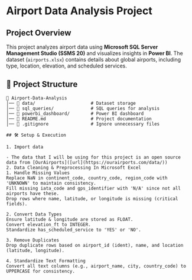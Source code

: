 # Airport Data Analysis Project

## Project Overview
This project analyzes airport data using **Microsoft SQL Server Management Studio (SSMS 20)** and visualizes insights in **Power BI**. The dataset (`airports.xlsx`) contains details about global airports, including type, location, elevation, and scheduled services.

## 📂 Project Structure
```plaintext
📂 Airport-Data-Analysis
│── 📁 data/                     # Dataset storage
│── 📁 sql_queries/              # SQL queries for analysis
│── 📁 powerbi_dashboard/        # Power BI dashboard
│── 📜 README.md                 # Project documentation
│── 📜 .gitignore                # Ignore unnecessary files

## 🛠️ Setup & Execution

1. Import data

- The data that I will be using for this project is an open source data from [OurAirports]([url](https://ourairports.com/data/)) 
2. Data Cleaning & Preprocessing In Microsoft Excel
1. Handle Missing Values
Replace NaN in continent_code, country_code, region_code with 'UNKNOWN' to maintain consistency.
Fill missing iata_code and gps_identifier with 'N/A' since not all airports have these.
Drop rows where name, latitude, or longitude is missing (critical fields).

2. Convert Data Types
Ensure latitude & longitude are stored as FLOAT.
Convert elevation_ft to INTEGER.
Standardize has_scheduled_service to 'YES' or 'NO'.

3. Remove Duplicates
Drop duplicate rows based on airport_id (ident), name, and location (latitude, longitude).

4. Standardize Text Formatting
Convert all text columns (e.g., airport_name, city, country_code) to UPPERCASE for consistency.
